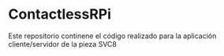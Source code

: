 # ContactlessRPi
Este repositorio continene el código realizado para la aplicación cliente/servidor de la pieza SVC8
